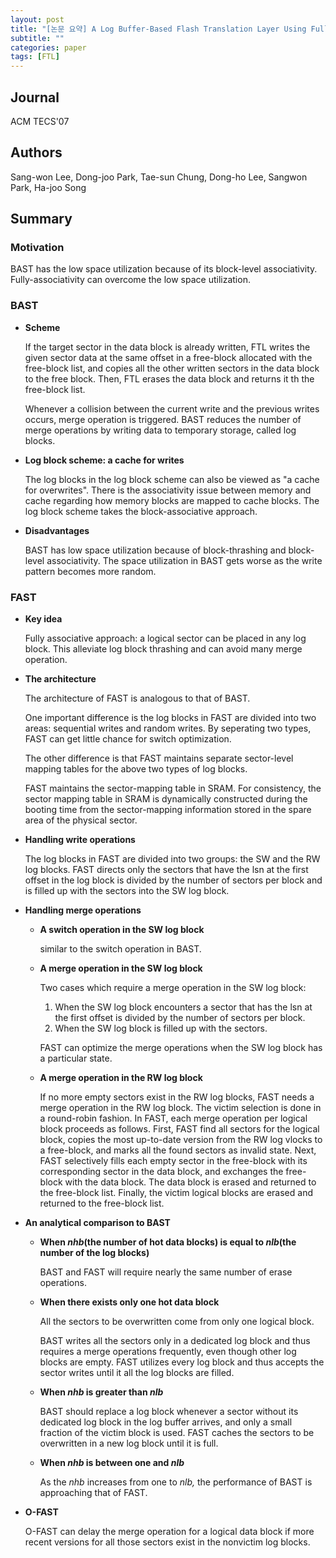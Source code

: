 ```yaml
---
layout: post
title: "[논문 요약] A Log Buffer-Based Flash Translation Layer Using Fully-Associative Sector Translation"
subtitle: ""
categories: paper
tags: [FTL]
---
```


## Journal

ACM TECS'07

## Authors

Sang-won Lee, Dong-joo Park, Tae-sun Chung, Dong-ho Lee, Sangwon Park, Ha-joo Song

## Summary

### Motivation

BAST has the low space utilization because of its block-level associativity. Fully-associativity can overcome the low space utilization.

### BAST

- **Scheme**
    
    If the target sector in the data block is already written, FTL writes the given sector data at the same offset in a free-block allocated with the free-block list, and copies all the other written sectors in the data block to the free block. Then, FTL erases the data block and returns it th the free-block list.
    
    Whenever a collision between the current write and the previous writes occurs, merge operation is triggered. BAST reduces the number of merge operations by writing data to temporary storage, called log blocks.
    
- **Log block scheme: a cache for writes**
    
    The log blocks in the log block scheme can also be viewed as "a cache for overwrites". There is the associativity issue between memory and cache regarding how memory blocks are mapped to cache blocks. The log block scheme takes the block-associative approach.
    
- **Disadvantages**
    
    BAST has low space utilization because of block-thrashing and block-level associativity. The space utilization in BAST gets worse as the write pattern becomes more random.
    

### FAST

- **Key idea**
    
    Fully associative approach: a logical sector can be placed in any log block. This alleviate log block thrashing and can avoid many merge operation.
    
- **The architecture**
    
    The architecture of FAST is analogous to that of BAST.
    
    One important difference is the log blocks in FAST are divided into two areas: sequential writes and random writes. By seperating two types, FAST can get little chance for switch optimization.
    
    The other difference is that FAST maintains separate sector-level mapping tables for the above two types of log blocks.
    
    FAST maintains the sector-mapping table in SRAM. For consistency, the sector mapping table in SRAM is dynamically constructed during the booting time from the sector-mapping information stored in the spare area of the physical sector.
    
- **Handling write operations**
    
    The log blocks in FAST are divided into two groups: the SW and the RW log blocks. FAST directs only the sectors that have the lsn at the first offset in the log block is divided by the number of sectors per block and is filled up with the sectors into the SW log block. 
    
- **Handling merge operations**
    - **A switch operation in the SW log block**
        
        similar to the switch operation in BAST.
        
    - **A merge operation in the SW log block**
        
        Two cases which require a merge operation in the SW log block:
        
        1. When the SW log block encounters a sector that has the lsn at the first offset is divided by the number of sectors per block.
        2. When the SW log block is filled up with the sectors.
        
        FAST can optimize the merge operations when the SW log block has a particular state.
        
    - **A merge operation in the RW log block**
        
        If no more empty sectors exist in the RW log blocks, FAST needs a merge operation in the RW log block. The victim selection is done in a round-robin fashion. In FAST, each merge operation per logical block proceeds as follows. First, FAST find all sectors for the logical block, copies the most up-to-date version from the RW log vlocks to a free-block, and marks all the found sectors as invalid state. Next, FAST selectively fills each empty sector in the free-block with its corresponding sector in the data block, and exchanges the free-block with the data block. The data block is erased and returned to the free-block list. Finally, the victim logical blocks are erased and returned to the free-block list.
        
- **An analytical comparison to BAST**
    - **When *nhb*(the number of hot data blocks) is equal to *nlb*(the number of the log blocks)**
        
        BAST and FAST will require nearly the same number of erase operations.
        
    - **When there exists only one hot data block**
        
        All the sectors to be overwritten come from only one logical block. 
        
        BAST writes all the sectors only in a dedicated log block and thus requires a merge operations frequently, even though other log blocks are empty. FAST utilizes every log block and thus accepts the sector writes until it all the log blocks are filled.
        
    - **When *nhb* is greater than *nlb***
        
        BAST should replace a log block whenever a sector without its dedicated log block in the log buffer arrives, and only a small fraction of the victim block is used. FAST caches the sectors to be overwritten in a new log block until it is full.
        
    - **When *nhb* is between one and *nlb***
        
        As the *nhb* increases from one to *nlb,* the performance of BAST is approaching that of FAST.
        
- **O-FAST**
    
    O-FAST can delay the merge operation for a logical data block if more recent versions for all those sectors exist in the nonvictim log blocks.
